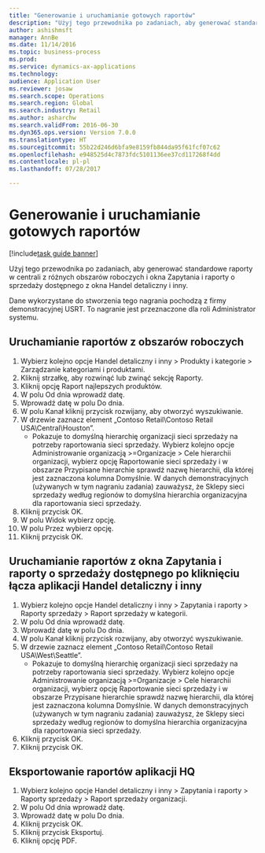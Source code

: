 ```yaml
--- 
title: "Generowanie i uruchamianie gotowych raportów"
description: "Użyj tego przewodnika po zadaniach, aby generować standardowe raporty w centrali z różnych obszarów roboczych i okna Zapytania i raporty o sprzedaży dostępnego z okna Handel detaliczny i inny."
author: ashishmsft
manager: AnnBe
ms.date: 11/14/2016
ms.topic: business-process
ms.prod: 
ms.service: dynamics-ax-applications
ms.technology: 
audience: Application User
ms.reviewer: josaw
ms.search.scope: Operations
ms.search.region: Global
ms.search.industry: Retail
ms.author: asharchw
ms.search.validFrom: 2016-06-30
ms.dyn365.ops.version: Version 7.0.0
ms.translationtype: HT
ms.sourcegitcommit: 55b22d246d6bfa9e8159fb844da95f61fcf07c62
ms.openlocfilehash: e948525d4c7873fdc5101136ee37cd117268f4dd
ms.contentlocale: pl-pl
ms.lasthandoff: 07/28/2017

---
```

# <a name="generate-and-run-out-of-box-reports"></a>Generowanie i uruchamianie gotowych raportów

[!include[task guide banner](../includes/task-guide-banner.md)]

Użyj tego przewodnika po zadaniach, aby generować standardowe raporty w centrali z różnych obszarów roboczych i okna Zapytania i raporty o sprzedaży dostępnego z okna Handel detaliczny i inny.



Dane wykorzystane do stworzenia tego nagrania pochodzą z firmy demonstracyjnej USRT. To nagranie jest przeznaczone dla roli Administrator systemu.


## <a name="launch-reports-from-workspaces"></a>Uruchamianie raportów z obszarów roboczych
1. Wybierz kolejno opcje Handel detaliczny i inny > Produkty i kategorie > Zarządzanie kategoriami i produktami.
2. Kliknij strzałkę, aby rozwinąć lub zwinąć sekcję Raporty.
3. Kliknij opcję Raport najlepszych produktów.
4. W polu Od dnia wprowadź datę.
5. Wprowadź datę w polu Do dnia.
6. W polu Kanał kliknij przycisk rozwijany, aby otworzyć wyszukiwanie.
7. W drzewie zaznacz element „Contoso Retail\Contoso Retail USA\Central\Houston”.
    * Pokazuje to domyślną hierarchię organizacji sieci sprzedaży na potrzeby raportowania sieci sprzedaży.   Wybierz kolejno opcje Administrowanie organizacją >Organizacje > Cele hierarchii organizacji, wybierz opcję Raportowanie sieci sprzedaży i w obszarze Przypisane hierarchie sprawdź nazwę hierarchii, dla której jest zaznaczona kolumna Domyślnie.      W danych demonstracyjnych (używanych w tym nagraniu zadania) zauważysz, że Sklepy sieci sprzedaży według regionów to domyślna hierarchia organizacyjna dla raportowania sieci sprzedaży.     
8. Kliknij przycisk OK.
9. W polu Widok wybierz opcję.
10. W polu Przez wybierz opcję.
11. Kliknij przycisk OK.

## <a name="launch-reports-from-the-inquiries-and-sales-reports-located-under-retail--commerce-app-link"></a>Uruchamianie raportów z okna Zapytania i raporty o sprzedaży dostępnego po kliknięciu łącza aplikacji Handel detaliczny i inny
1. Wybierz kolejno opcje Handel detaliczny i inny > Zapytania i raporty > Raporty sprzedaży > Raport sprzedaży w kategorii.
2. W polu Od dnia wprowadź datę.
3. Wprowadź datę w polu Do dnia.
4. W polu Kanał kliknij przycisk rozwijany, aby otworzyć wyszukiwanie.
5. W drzewie zaznacz element „Contoso Retail\Contoso Retail USA\West\Seattle”.
    * Pokazuje to domyślną hierarchię organizacji sieci sprzedaży na potrzeby raportowania sieci sprzedaży.   Wybierz kolejno opcje Administrowanie organizacją >Organizacje > Cele hierarchii organizacji, wybierz opcję Raportowanie sieci sprzedaży i w obszarze Przypisane hierarchie sprawdź nazwę hierarchii, dla której jest zaznaczona kolumna Domyślnie.      W danych demonstracyjnych (używanych w tym nagraniu zadania) zauważysz, że Sklepy sieci sprzedaży według regionów to domyślna hierarchia organizacyjna dla raportowania sieci sprzedaży.     
6. Kliknij przycisk OK.
7. Kliknij przycisk OK.

## <a name="export-an-hq-reports"></a>Eksportowanie raportów aplikacji HQ
1. Wybierz kolejno opcje Handel detaliczny i inny > Zapytania i raporty > Raporty sprzedaży > Raport sprzedaży organizacji.
2. W polu Od dnia wprowadź datę.
3. Wprowadź datę w polu Do dnia.
4. Kliknij przycisk OK.
5. Kliknij przycisk Eksportuj.
6. Kliknij opcję PDF.


